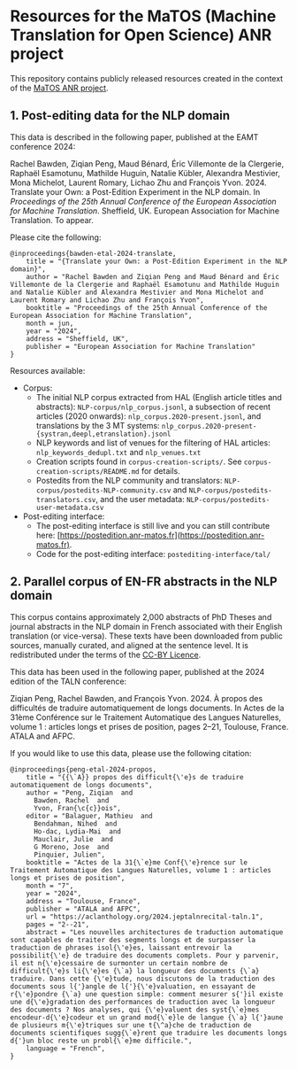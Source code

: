 # Resources for the MaTOS (Machine Translation for Open Science) ANR project

This repository contains publicly released resources created in the context of the [MaTOS ANR project](https://anr-matos.github.io).

## 1. Post-editing data for the NLP domain

This data is described in the following paper, published at the EAMT conference 2024: 

Rachel Bawden, Ziqian Peng, Maud Bénard, Éric Villemonte de la Clergerie, Raphaël Esamotunu, Mathilde Huguin, Natalie Kübler, Alexandra Mestivier, Mona Michelot, Laurent Romary, Lichao Zhu and François Yvon. 2024. Translate your Own: a Post-Edition Experiment in the NLP domain. In *Proceedings of the 25th Annual Conference of the European Association for Machine Translation*. Sheffield, UK. European Association for Machine Translation. To appear. 

Please cite the following:
```
@inproceedings{bawden-etal-2024-translate,
    title = "{Translate your Own: a Post-Edition Experiment in the NLP domain}",
    author = "Rachel Bawden and Ziqian Peng and Maud Bénard and Éric Villemonte de la Clergerie and Raphaël Esamotunu and Mathilde Huguin and Natalie Kübler and Alexandra Mestivier and Mona Michelot and Laurent Romary and Lichao Zhu and François Yvon",
    booktitle = "Proceedings of the 25th Annual Conference of the European Association for Machine Translation",
    month = jun,
    year = "2024",
    address = "Sheffield, UK",
    publisher = "European Association for Machine Translation"
}
```

Resources available:
- Corpus:
    - The initial NLP corpus extracted from HAL (English article titles and abstracts): `NLP-corpus/nlp_corpus.jsonl`, a subsection of recent articles (2020 onwards): `nlp_corpus.2020-present.jsonl`, and translations by the 3 MT systems: `nlp_corpus.2020-present-{systran,deepl,etranslation}.jsonl`
    - NLP keywords and list of venues for the filtering of HAL articles: `nlp_keywords_dedupl.txt` and `nlp_venues.txt`
    - Creation scripts found in `corpus-creation-scripts/`. See `corpus-creation-scripts/README.md` for details.
    - Postedits from the NLP community and translators: `NLP-corpus/postedits-NLP-community.csv` and `NLP-corpus/postedits-translators.csv`, and the user metadata: `NLP-corpus/postedits-user-metadata.csv`
- Post-editing interface:
  - The post-editing interface is still live and you can still contribute here: [https://postedition.anr-matos.fr](https://postedition.anr-matos.fr).
  - Code for the post-editing interface: `postediting-interface/tal/`

## 2. Parallel corpus of EN-FR abstracts in the NLP domain

This corpus contains approximately 2,000 abstracts of PhD Theses and journal abstracts in the NLP domain in French associated with their English translation (or vice-versa). These texts have been downloaded from public sources, manually curated, and aligned at the sentence level. It is redistributed under the terms of the [CC-BY Licence](https://creativecommons.org/licenses/by/4.0/).

This data has been used in the following paper, published at the 2024 edition of the TALN conference: 

Ziqian Peng, Rachel Bawden, and François Yvon. 2024. À propos des difficultés de traduire automatiquement de longs documents. In Actes de la 31ème Conférence sur le Traitement Automatique des Langues Naturelles, volume 1 : articles longs et prises de position, pages 2–21, Toulouse, France. ATALA and AFPC.

If you would like to use this data, please use the following citation:

```
@inproceedings{peng-etal-2024-propos,
    title = "{{\`A}} propos des difficult{\'e}s de traduire automatiquement de longs documents",
    author = "Peng, Ziqian  and
      Bawden, Rachel  and
      Yvon, Fran{\c{c}}ois",
    editor = "Balaguer, Mathieu  and
      Bendahman, Nihed  and
      Ho-dac, Lydia-Mai  and
      Mauclair, Julie  and
      G Moreno, Jose  and
      Pinquier, Julien",
    booktitle = "Actes de la 31{\`e}me Conf{\'e}rence sur le Traitement Automatique des Langues Naturelles, volume 1 : articles longs et prises de position",
    month = "7",
    year = "2024",
    address = "Toulouse, France",
    publisher = "ATALA and AFPC",
    url = "https://aclanthology.org/2024.jeptalnrecital-taln.1",
    pages = "2--21",
    abstract = "Les nouvelles architectures de traduction automatique sont capables de traiter des segments longs et de surpasser la traduction de phrases isol{\'e}es, laissant entrevoir la possibilit{\'e} de traduire des documents complets. Pour y parvenir, il est n{\'e}cessaire de surmonter un certain nombre de difficult{\'e}s li{\'e}es {\`a} la longueur des documents {\`a} traduire. Dans cette {\'e}tude, nous discutons de la traduction des documents sous l{'}angle de l{'}{\'e}valuation, en essayant de r{\'e}pondre {\`a} une question simple: comment mesurer s{'}il existe une d{\'e}gradation des performances de traduction avec la longueur des documents ? Nos analyses, qui {\'e}valuent des syst{\`e}mes encodeur-d{\'e}codeur et un grand mod{\`e}le de langue {\`a} l{'}aune de plusieurs m{\'e}triques sur une t{\^a}che de traduction de documents scientifiques sugg{\`e}rent que traduire les documents longs d{'}un bloc reste un probl{\`e}me difficile.",
    language = "French",
}
```

